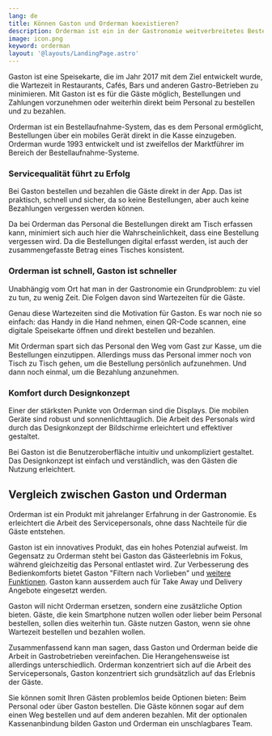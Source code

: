 ```yaml
---
lang: de
title: Können Gaston und Orderman koexistieren?
description: Orderman ist ein in der Gastronomie weitverbreitetes Bestellaufnahme-System. Gaston ist eine digitale Speisekarte. Ist es möglich, die Vorteile beider Produkte im selben Betrieb zu nutzen?
image: icon.png
keyword: orderman
layout: '@layouts/LandingPage.astro'
---
```


Gaston ist eine Speisekarte, die im Jahr 2017 mit dem Ziel entwickelt wurde, die Wartezeit in Restaurants, Cafés, Bars und anderen Gastro-Betrieben zu minimieren. Mit Gaston ist es für die Gäste möglich, Bestellungen und Zahlungen vorzunehmen oder weiterhin direkt beim Personal zu bestellen und zu bezahlen.

Orderman ist ein Bestellaufnahme-System, das es dem Personal ermöglicht, Bestellungen über ein mobiles Gerät direkt in die Kasse einzugeben. Orderman wurde 1993 entwickelt und ist zweifellos der Marktführer im Bereich der Bestellaufnahme-Systeme.

### Servicequalität führt zu Erfolg

Bei Gaston bestellen und bezahlen die Gäste direkt in der App. Das ist praktisch, schnell und sicher, da so keine Bestellungen, aber auch keine Bezahlungen vergessen werden können.

Da bei Orderman das Personal die Bestellungen direkt am Tisch erfassen kann, minimiert sich auch hier die Wahrscheinlichkeit, dass eine Bestellung vergessen wird. Da die Bestellungen digital erfasst werden, ist auch der zusammengefasste Betrag eines Tisches konsistent.

### Orderman ist schnell, Gaston ist schneller

Unabhängig vom Ort hat man in der Gastronomie ein Grundproblem: zu viel zu tun, zu wenig Zeit. Die Folgen davon sind Wartezeiten für die Gäste.

Genau diese Wartezeiten sind die Motivation für Gaston. Es war noch nie so einfach: das Handy in die Hand nehmen, einen QR-Code scannen, eine digitale Speisekarte öffnen und direkt bestellen und bezahlen.

Mit Orderman spart sich das Personal den Weg vom Gast zur Kasse, um die Bestellungen einzutippen. Allerdings muss das Personal immer noch von Tisch zu Tisch gehen, um die Bestellung persönlich aufzunehmen. Und dann noch einmal, um die Bezahlung anzunehmen.

### Komfort durch Designkonzept

Einer der stärksten Punkte von Orderman sind die Displays. Die mobilen Geräte sind robust und sonnenlichttauglich. Die Arbeit des Personals wird durch das Designkonzept der Bildschirme erleichtert und effektiver gestaltet.

Bei Gaston ist die Benutzeroberfläche intuitiv und unkompliziert gestaltet. Das Designkonzept ist einfach und verständlich, was den Gästen die Nutzung erleichtert.

## Vergleich zwischen Gaston und Orderman

Orderman ist ein Produkt mit jahrelanger Erfahrung in der Gastronomie. Es erleichtert die Arbeit des Servicepersonals, ohne dass Nachteile für die Gäste entstehen.

Gaston ist ein innovatives Produkt, das ein hohes Potenzial aufweist. Im Gegensatz zu Orderman steht bei Gaston das Gästeerlebnis im Fokus, während gleichzeitig das Personal entlastet wird. Zur Verbesserung des Bedienkomforts bietet Gaston "Filtern nach Vorlieben" und [weitere Funktionen](../funktionsumfang/). Gaston kann ausserdem auch für Take Away und Delivery Angebote eingesetzt werden.

Gaston will nicht Orderman ersetzen, sondern eine zusätzliche Option bieten. Gäste, die kein Smartphone nutzen wollen oder lieber beim Personal bestellen, sollen dies weiterhin tun. Gäste nutzen Gaston, wenn sie ohne Wartezeit bestellen und bezahlen wollen.

Zusammenfassend kann man sagen, dass Gaston und Orderman beide die Arbeit in Gastrobetrieben vereinfachen. Die Herangehensweise ist allerdings unterschiedlich. Orderman konzentriert sich auf die Arbeit des Servicepersonals, Gaston konzentriert sich grundsätzlich auf das Erlebnis der Gäste.

Sie können somit Ihren Gästen problemlos beide Optionen bieten: Beim Personal oder über Gaston bestellen. Die Gäste können sogar auf dem einen Weg bestellen und auf dem anderen bezahlen. Mit der optionalen Kassenanbindung bilden Gaston und Orderman ein unschlagbares Team.
